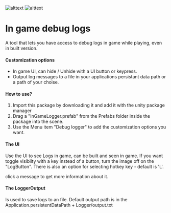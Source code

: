 ![alttext](https://img.shields.io/badge/Unity%20version-2021.3.16f1-lightgrey&?style=for-the-badge&logo=unity&color=lightgray) ![alttext](https://img.shields.io/badge/O.S-Windiws%2010-lightgrey&?style=for-the-badge&color=purple)
# In game debug logs
A tool that lets you have access to debug logs in game while playing, even in built version.

#### Customization options
* In game UI, can hide / Unhide with a UI button or keypress.
* Output log messages to a file in your applications persistant data path or a path of your choise.

#### How to use?
1. Import this package by downloading it and add it with the unity package manager
2. Drag a "InGameLogger.prefab" from the Prefabs folder inside the package into the scene.
3. Use the Menu item "Debug logger" to add the customization options you want.

#### The UI
Use the UI to see Logs in game, can be built and seen in game.
If you want toggle visibilty with a key instead of a button, turn the image off on the "LogButton".
There is also an option for selecting hotkey key - default is 'L'.

click a message to get more information about it.

#### The LoggerOutput
Is used to save logs to an file. Default output path is in the Application.persistentDataPath + Logger/output.txt
